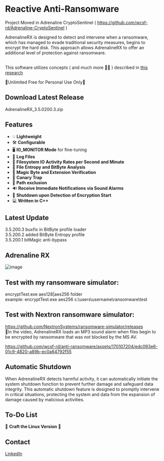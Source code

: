 
# Reactive Anti-Ransomware 
Project Moved in Adrenaline CryptoSentinel ( https://github.com/wcsf-rd/Adrenaline-CryptoSentinel )

AdrenalineRX is designed to detect and intervene when a ransomware, which has managed to evade traditional security measures, begins to encrypt the hard disk. This approach allows AdrenalineRX to offer an additional level of protection against ransomware.<br><br>


This software utilizes concepts ( and much more 🚀🚀 ) described in [this research](https://www.scirp.org/pdf/jis_2023081514543369.pdf)

💾Unlimited Free for Personal Use Only💾

## Download Latest Release 
AdrenalineRX_3.5.0200.3.zip

## Features
- 💡 **Lightweight**<br>
- 🛠️ **Configurable**<br>
- 🖥️ **IO_MONITOR Mode** for fine-tuning<br>
- 📝 **Log Files**<br>
- 🔄 **Filesystem IO Activity Rates per Second and Minute**<br>
- 🧮 **File Entropy and BitByte Analysis**<br>
- 🧾 **Magic Byte and Extension Verification**<br>
- 🐤 **Canary Trap**<br>
- 🛑 **Path exclusion**<br>
- 🔊 **Receive Immediate Notifications via Sound Alarms**<br>
- 🚀 **Shutdown upon Detection of Encryption Start**<br>
- 💻 **Written in C++**<br>


## Latest Update

 3.5.200.3 buxfix in BitByte profile loader<br>
 3.5.200.2 added BitByte Entropy profile<br>
 3.5.200.1 bitMagic anti-bypass<br>

## Adrenaline RX
![image](https://github.com/wcsf-rd/anti-ransomware/assets/170107204/a755921b-1c3e-4c96-a299-9056c6b42b66)


## Test with my ransomware simulator:
encryptTest.exe aes128|aes256 folder<br>
example: encryptTest.exe aes256 c:\users\username\ransomware\test

## Test with Nextron ransomware simulator:
https://github.com/NextronSystems/ransomware-simulator/releases<br>
🔻In the video, AdrenalineRX loads an MP3 sound alarm when files begin to be encrypted by ransomware that was not blocked by the MS AV.<br>

https://github.com/wcsf-rd/anti-ransomware/assets/170107204/edc093e6-01c9-4820-a89b-ec0a64792f55





## Automatic Shutdown

When AdrenalineRX detects harmful activity, it can automatically initiate the system shutdown function to prevent further damage and safeguard data integrity. This automatic shutdown feature is designed to promptly intervene in critical situations, protecting the system and data from the expansion of damage caused by malicious activities.

## To-Do List
:penguin: **Craft the Linux Version** :penguin:

## Contact
[LinkedIn](https://www.linkedin.com/in/roberto-m-7b8314149)




